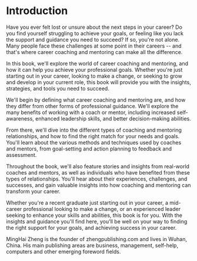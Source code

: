 # Introduction

Have you ever felt lost or unsure about the next steps in your career? Do you find yourself struggling to achieve your goals, or feeling like you lack the support and guidance you need to succeed? If so, you're not alone. Many people face these challenges at some point in their careers -- and that's where career coaching and mentoring can make all the difference.

In this book, we'll explore the world of career coaching and mentoring, and how it can help you achieve your professional goals. Whether you're just starting out in your career, looking to make a change, or seeking to grow and develop in your current role, this book will provide you with the insights, strategies, and tools you need to succeed.

We'll begin by defining what career coaching and mentoring are, and how they differ from other forms of professional guidance. We'll explore the many benefits of working with a coach or mentor, including increased self-awareness, enhanced leadership skills, and better decision-making abilities.

From there, we'll dive into the different types of coaching and mentoring relationships, and how to find the right match for your needs and goals. You'll learn about the various methods and techniques used by coaches and mentors, from goal-setting and action planning to feedback and assessment.

Throughout the book, we'll also feature stories and insights from real-world coaches and mentors, as well as individuals who have benefited from these types of relationships. You'll hear about their experiences, challenges, and successes, and gain valuable insights into how coaching and mentoring can transform your career.

Whether you're a recent graduate just starting out in your career, a mid-career professional looking to make a change, or an experienced leader seeking to enhance your skills and abilities, this book is for you. With the insights and guidance you'll find here, you'll be well on your way to finding the right support for your goals, and achieving success in your career.

MingHai Zheng is the founder of zhengpublishing.com and lives in Wuhan, China. His main publishing areas are business, management, self-help, computers and other emerging foreword fields.
